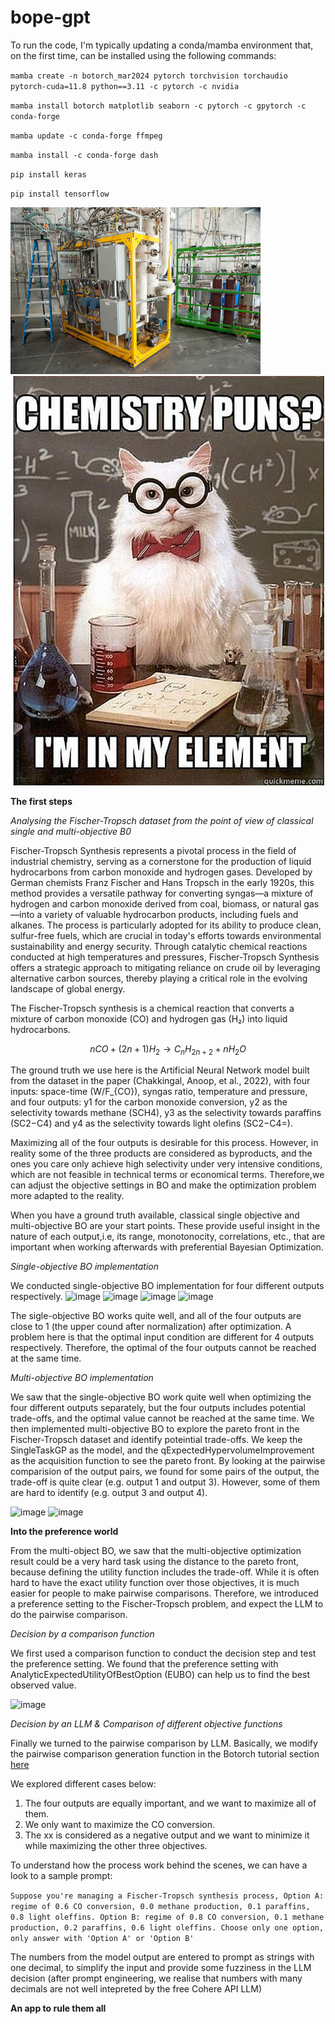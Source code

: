 # bope-gpt

To run the code, I'm typically updating a conda/mamba environment that, on the first time, can be installed using the following commands:

`mamba create -n botorch_mar2024 pytorch torchvision torchaudio pytorch-cuda=11.8 python==3.11 -c pytorch -c nvidia`

`mamba install botorch matplotlib seaborn -c pytorch -c gpytorch -c conda-forge`

`mamba update -c conda-forge ffmpeg`

`mamba install -c conda-forge dash`

`pip install keras`

`pip install tensorflow`

![reactor](https://github.com/AC-BO-Hackathon/BOPE-GPT/blob/main/images/reactor_small.jpg)
![reactor](https://github.com/AC-BO-Hackathon/BOPE-GPT/blob/main/images/chemcat_small.jpg)

**The first steps**

*Analysing the Fischer-Tropsch dataset from the point of view of classical single and multi-objective B0*

Fischer-Tropsch Synthesis represents a pivotal process in the field of industrial chemistry, serving as a cornerstone for the production of liquid hydrocarbons from carbon monoxide and hydrogen gases. Developed by German chemists Franz Fischer and Hans Tropsch in the early 1920s, this method provides a versatile pathway for converting syngas—a mixture of hydrogen and carbon monoxide derived from coal, biomass, or natural gas—into a variety of valuable hydrocarbon products, including fuels and alkanes. The process is particularly adopted for its ability to produce clean, sulfur-free fuels, which are crucial in today's efforts towards environmental sustainability and energy security. Through catalytic chemical reactions conducted at high temperatures and pressures, Fischer-Tropsch Synthesis offers a strategic approach to mitigating reliance on crude oil by leveraging alternative carbon sources, thereby playing a critical role in the evolving landscape of global energy.

The Fischer-Tropsch synthesis is a chemical reaction that converts a mixture of carbon monoxide (CO) and hydrogen gas (H₂) into liquid hydrocarbons.

$$ n CO + (2n+1) H_2 \rightarrow C_nH_{2n+2} + n H_2O $$

The ground truth we use here is the Artificial Neural Network model built from the dataset in the paper (Chakkingal, Anoop, et al., 2022), with four inputs: space-time (W/F_{CO}), syngas ratio, temperature and pressure, and four outputs: y1 for the carbon monoxide conversion, y2 as the selectivity towards methane (SCH4), y3 as the selectivity towards paraffins (SC2−C4) and y4 as the selectivity towards light olefins (SC2−C4=).

Maximizing all of the four outputs is desirable for this process. However, in reality some of the three products are considered as byproducts, and the ones you care only achieve high selectivity under very intensive conditions, which are not feasible in technical terms or economical terms. Therefore,we can adjust the objective settings in BO and make the optimization problem more adapted to the reality.

When you have a ground truth available, classical single objective and multi-objective BO are your start points. These provide useful insight in the nature of each output,i.e, its range, monotonocity, correlations, etc., that are important when working afterwards with preferential Bayesian Optimization.  

*Single-objective BO implementation*

We conducted single-objective BO implementation for four different outputs respectively.
![image](https://github.com/AC-BO-Hackathon/BOPE-GPT/assets/113897191/56cfb4d7-57b5-4eba-834c-05f82c86a56a)
![image](https://github.com/AC-BO-Hackathon/BOPE-GPT/assets/113897191/b16089d5-44f9-4b9c-b80c-1405d0a00ef7)
![image](https://github.com/AC-BO-Hackathon/BOPE-GPT/assets/113897191/cad54e7d-cd85-4d6f-824d-7b404d83a96d)
![image](https://github.com/AC-BO-Hackathon/BOPE-GPT/assets/113897191/7e4ba968-58db-4fc7-bbca-1fd68629d694)



The sigle-objective BO works quite well, and all of the four outputs are close to 1 (the upper cound after normalization) after optimization. A problem here is that the optimal input condition are different for 4 outputs respectively. Therefore, the optimal of the four outputs cannot be reached at the same time.

*Multi-objective BO implementation*

We saw that the single-objective BO work quite well when optimizing the four different outputs separately, but the four outputs includes potential trade-offs, and the optimal value cannot be reached at the same time. We then implemented multi-objective BO to explore the pareto front in the Fischer-Tropsch dataset and identify poteintial trade-offs. We keep the SingleTaskGP as the model, and the qExpectedHypervolumeImprovement as the acquisition function to see the pareto front. By looking at the pairwise comparision of the output pairs, we found for some pairs of the output, the trade-off is quite clear (e.g. output 1 and output 3). However, some of them are hard to identify (e.g. output 3 and output 4).

![image](https://github.com/AC-BO-Hackathon/BOPE-GPT/assets/113897191/c28430e4-b81d-413b-9fe5-3e016a1bcc53)
![image](https://github.com/AC-BO-Hackathon/BOPE-GPT/assets/113897191/d7b97464-eb85-4e70-8ad0-5f28516559de)


**Into the preference world**

From the multi-object BO, we saw that the multi-objective optimization result could be a very hard task using the distance to the pareto front, because defining the utility function includes the trade-off. While it is often hard to have the exact utility function over those objectives, it is much easier for people to make pairwise comparisons. Therefore, we introduced a preference setting to the Fischer-Tropsch problem, and expect the LLM to do the pairwise comparison.

*Decision by a comparison function*

We first used a comparison function to conduct the decision step and test the preference setting. We found that the preference setting with AnalyticExpectedUtilityOfBestOption (EUBO) can help us to find the best observed value.

![image](https://github.com/AC-BO-Hackathon/BOPE-GPT/assets/113897191/86d8e3bc-b44f-4e19-baed-d8931e69c8ec)

*Decision by an LLM & Comparison of different objective functions*

Finally we turned to the pairwise comparison by LLM. Basically, we modify the pairwise comparison generation function in the Botorch tutorial section [here](https://botorch.org/tutorials/preference_bo)

We explored different cases below:
1. The four outputs are equally important, and we want to maximize all of them.
2. We only want to maximize the CO conversion.
3. The xx is considered as a negative output and we want to minimize it while maximizing the other three objectives.

To understand how the process work behind the scenes, we can have a look to a sample prompt:

`Suppose you're managing a Fischer-Tropsch synthesis process, Option A: regime of 0.6 CO conversion, 0.0 methane production, 0.1 paraffins, 0.8 light oleffins. Option B: regime of 0.8 CO conversion, 0.1 methane production, 0.2 paraffins, 0.6 light oleffins. Choose only one option, only answer with 'Option A' or 'Option B'`

The numbers from the model output are entered to prompt as strings with one decimal, to simplify the input and provide some fuzziness in the LLM decision (after prompt engineering, we realise that numbers with many decimals are not well intepreted by the free Cohere API LLM)

**An app to rule them all**
